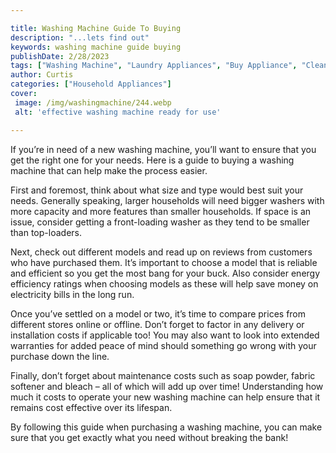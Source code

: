 ```yaml
---

title: Washing Machine Guide To Buying
description: "...lets find out"
keywords: washing machine guide buying
publishDate: 2/28/2023
tags: ["Washing Machine", "Laundry Appliances", "Buy Appliance", "Clean Appliance", "Appliance Guide"]
author: Curtis
categories: ["Household Appliances"]
cover: 
 image: /img/washingmachine/244.webp
 alt: 'effective washing machine ready for use'

---
```


If you’re in need of a new washing machine, you’ll want to ensure that you get the right one for your needs. Here is a guide to buying a washing machine that can help make the process easier. 

First and foremost, think about what size and type would best suit your needs. Generally speaking, larger households will need bigger washers with more capacity and more features than smaller households. If space is an issue, consider getting a front-loading washer as they tend to be smaller than top-loaders. 

Next, check out different models and read up on reviews from customers who have purchased them. It’s important to choose a model that is reliable and efficient so you get the most bang for your buck. Also consider energy efficiency ratings when choosing models as these will help save money on electricity bills in the long run. 

Once you’ve settled on a model or two, it’s time to compare prices from different stores online or offline. Don’t forget to factor in any delivery or installation costs if applicable too! You may also want to look into extended warranties for added peace of mind should something go wrong with your purchase down the line. 
 
Finally, don’t forget about maintenance costs such as soap powder, fabric softener and bleach – all of which will add up over time! Understanding how much it costs to operate your new washing machine can help ensure that it remains cost effective over its lifespan. 
 
By following this guide when purchasing a washing machine, you can make sure that you get exactly what you need without breaking the bank!
